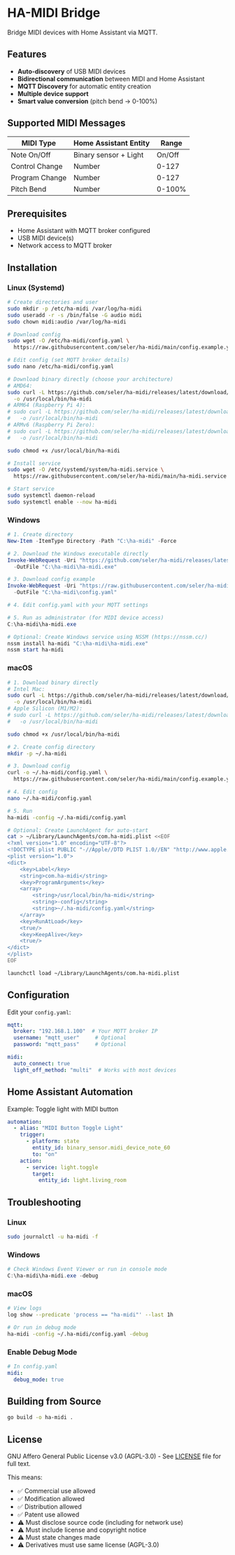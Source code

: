 # HA-MIDI Bridge

Bridge MIDI devices with Home Assistant via MQTT.

## Features

- **Auto-discovery** of USB MIDI devices
- **Bidirectional communication** between MIDI and Home Assistant
- **MQTT Discovery** for automatic entity creation
- **Multiple device support**
- **Smart value conversion** (pitch bend → 0-100%)

## Supported MIDI Messages

| MIDI Type | Home Assistant Entity | Range |
|-----------|----------------------|--------|
| Note On/Off | Binary sensor + Light | On/Off |
| Control Change | Number | 0-127 |
| Program Change | Number | 0-127 |
| Pitch Bend | Number | 0-100% |

## Prerequisites

- Home Assistant with MQTT broker configured
- USB MIDI device(s)
- Network access to MQTT broker

## Installation

### Linux (Systemd)

```bash
# Create directories and user
sudo mkdir -p /etc/ha-midi /var/log/ha-midi
sudo useradd -r -s /bin/false -G audio midi
sudo chown midi:audio /var/log/ha-midi

# Download config
sudo wget -O /etc/ha-midi/config.yaml \
  https://raw.githubusercontent.com/seler/ha-midi/main/config.example.yaml

# Edit config (set MQTT broker details)
sudo nano /etc/ha-midi/config.yaml

# Download binary directly (choose your architecture)
# AMD64:
sudo curl -L https://github.com/seler/ha-midi/releases/latest/download/ha-midi_Linux_x86_64 \
  -o /usr/local/bin/ha-midi
# ARM64 (Raspberry Pi 4):
# sudo curl -L https://github.com/seler/ha-midi/releases/latest/download/ha-midi_Linux_arm64 \
#   -o /usr/local/bin/ha-midi
# ARMv6 (Raspberry Pi Zero):
# sudo curl -L https://github.com/seler/ha-midi/releases/latest/download/ha-midi_Linux_armv6 \
#   -o /usr/local/bin/ha-midi

sudo chmod +x /usr/local/bin/ha-midi

# Install service
sudo wget -O /etc/systemd/system/ha-midi.service \
  https://raw.githubusercontent.com/seler/ha-midi/main/ha-midi.service

# Start service
sudo systemctl daemon-reload
sudo systemctl enable --now ha-midi
```

### Windows

```powershell
# 1. Create directory
New-Item -ItemType Directory -Path "C:\ha-midi" -Force

# 2. Download the Windows executable directly
Invoke-WebRequest -Uri "https://github.com/seler/ha-midi/releases/latest/download/ha-midi_Windows_x86_64.exe" `
  -OutFile "C:\ha-midi\ha-midi.exe"

# 3. Download config example
Invoke-WebRequest -Uri "https://raw.githubusercontent.com/seler/ha-midi/main/config.example.yaml" `
  -OutFile "C:\ha-midi\config.yaml"

# 4. Edit config.yaml with your MQTT settings

# 5. Run as administrator (for MIDI device access)
C:\ha-midi\ha-midi.exe

# Optional: Create Windows service using NSSM (https://nssm.cc/)
nssm install ha-midi "C:\ha-midi\ha-midi.exe"
nssm start ha-midi
```

### macOS

```bash
# 1. Download binary directly
# Intel Mac:
sudo curl -L https://github.com/seler/ha-midi/releases/latest/download/ha-midi_Darwin_x86_64 \
  -o /usr/local/bin/ha-midi
# Apple Silicon (M1/M2):
# sudo curl -L https://github.com/seler/ha-midi/releases/latest/download/ha-midi_Darwin_arm64 \
#   -o /usr/local/bin/ha-midi

sudo chmod +x /usr/local/bin/ha-midi

# 2. Create config directory
mkdir -p ~/.ha-midi

# 3. Download config
curl -o ~/.ha-midi/config.yaml \
  https://raw.githubusercontent.com/seler/ha-midi/main/config.example.yaml

# 4. Edit config
nano ~/.ha-midi/config.yaml

# 5. Run
ha-midi -config ~/.ha-midi/config.yaml

# Optional: Create LaunchAgent for auto-start
cat > ~/Library/LaunchAgents/com.ha-midi.plist <<EOF
<?xml version="1.0" encoding="UTF-8"?>
<!DOCTYPE plist PUBLIC "-//Apple//DTD PLIST 1.0//EN" "http://www.apple.com/DTDs/PropertyList-1.0.dtd">
<plist version="1.0">
<dict>
    <key>Label</key>
    <string>com.ha-midi</string>
    <key>ProgramArguments</key>
    <array>
        <string>/usr/local/bin/ha-midi</string>
        <string>-config</string>
        <string>~/.ha-midi/config.yaml</string>
    </array>
    <key>RunAtLoad</key>
    <true/>
    <key>KeepAlive</key>
    <true/>
</dict>
</plist>
EOF

launchctl load ~/Library/LaunchAgents/com.ha-midi.plist
```

## Configuration

Edit your `config.yaml`:

```yaml
mqtt:
  broker: "192.168.1.100"  # Your MQTT broker IP
  username: "mqtt_user"     # Optional
  password: "mqtt_pass"     # Optional

midi:
  auto_connect: true
  light_off_method: "multi"  # Works with most devices
```

## Home Assistant Automation

Example: Toggle light with MIDI button

```yaml
automation:
  - alias: "MIDI Button Toggle Light"
    trigger:
      - platform: state
        entity_id: binary_sensor.midi_device_note_60
        to: "on"
    action:
      - service: light.toggle
        target:
          entity_id: light.living_room
```

## Troubleshooting

### Linux
```bash
sudo journalctl -u ha-midi -f
```

### Windows
```powershell
# Check Windows Event Viewer or run in console mode
C:\ha-midi\ha-midi.exe -debug
```

### macOS
```bash
# View logs
log show --predicate 'process == "ha-midi"' --last 1h

# Or run in debug mode
ha-midi -config ~/.ha-midi/config.yaml -debug
```

### Enable Debug Mode
```yaml
# In config.yaml
midi:
  debug_mode: true
```

## Building from Source

```bash
go build -o ha-midi .
```

## License

GNU Affero General Public License v3.0 (AGPL-3.0) - See [LICENSE](LICENSE) file for full text.

This means:
- ✅ Commercial use allowed
- ✅ Modification allowed
- ✅ Distribution allowed
- ✅ Patent use allowed
- ⚠️ Must disclose source code (including for network use)
- ⚠️ Must include license and copyright notice
- ⚠️ Must state changes made
- ⚠️ Derivatives must use same license (AGPL-3.0)